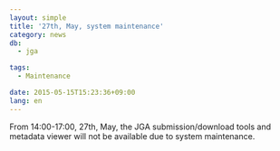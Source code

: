 ```yaml
---
layout: simple
title: '27th, May, system maintenance'
category: news
db:
  - jga

tags:
  - Maintenance

date: 2015-05-15T15:23:36+09:00
lang: en
---
```


From 14:00-17:00, 27th, May, the JGA submission/download tools and metadata viewer will not be available due to system maintenance.
